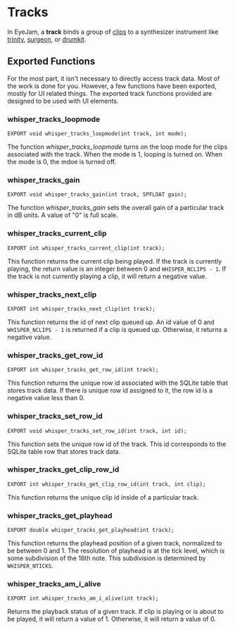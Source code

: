# Tracks

In EyeJam, a **track** binds a group of [clips](clip.md) to a synthesizer
instrument like [trinity](../trinity/README.md), 
[surgeon](../surgeon/README.md), or [drumkit](../drumkit/README.md).


## Exported Functions 

For the most part, it isn't necessary to directly access track data. Most of 
the work is done for you.
However, a few functions have been exported, mostly for UI related things.
The exported track functions provided are designed to be used with UI elements.


### whisper\_tracks\_loopmode

    EXPORT void whisper_tracks_loopmode(int track, int mode);

The function *whisper_tracks_loopmode* turns on the loop mode for the clips
associated with the track. When the mode is 1, looping is turned on. When
the mode is 0, the mdoe is turned off.


### whisper\_tracks\_gain

    EXPORT void whisper_tracks_gain(int track, SPFLOAT gain);

The function *whisper_tracks_gain* sets the overall gain of a particular track
in dB units. A value of "0" is full scale. 


### whisper\_tracks\_current\_clip

    EXPORT int whisper_tracks_current_clip(int track);

This function returns the current clip being played. If the track is currently 
playing, the return value is an integer between 0 and ``WHISPER_NCLIPS - 1``. 
If the track is not currently playing a clip, it will return a negative value.


### whisper\_tracks\_next\_clip

    EXPORT int whisper_tracks_next_clip(int track);

This function returns the id of next clip queued up. An id value of 0
and ``WHISPER_NCLIPS - 1`` is returned if a clip is queued up. Otherwise, it
returns a negative value.


### whisper\_tracks\_get\_row\_id

    EXPORT int whisper_tracks_get_row_id(int track);

This function returns the unique row id associated with the SQLite table that
stores track data. If there is unique row id assigned to it, the row id is
a negative value less than 0.


### whisper\_tracks\_set\_row\_id

    EXPORT void whisper_tracks_set_row_id(int track, int id);

This function sets the unique row id of the track. This id corresponds to 
the SQLite table row that stores track data.


### whisper\_tracks\_get\_clip\_row\_id

    EXPORT int whisper_tracks_get_clip_row_id(int track, int clip);

This function returns the unique clip id inside of a particular track. 



### whisper\_tracks\_get\_playhead

    EXPORT double whisper_tracks_get_playhead(int track);

This function returns the playhead position of a given track, normalized to
be between 0 and 1. The resolution of playhead is at the tick level, 
which is some subdivision of the 16th note. This subdivision is determined by
``WHISPER_NTICKS``. 


### whisper\_tracks\_am\_i\_alive

    EXPORT int whisper_tracks_am_i_alive(int track);

Returns the playback status of a given track. If clip is playing or is about
to be played, it will return a value of 1. Otherwise, it will return a value of
0.
